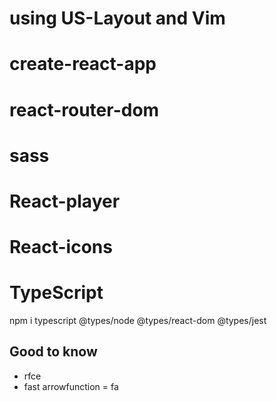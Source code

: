# using US-Layout and Vim
# create-react-app
# react-router-dom
# sass
# React-player
# React-icons
# TypeScript
npm i typescript @types/node @types/react-dom @types/jest

## Good to know
- rfce
- fast arrowfunction = fa